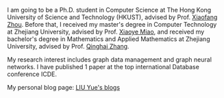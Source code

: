 I am going to be a Ph.D. student in Computer Science at The Hong Kong University of Science and Technology (HKUST), advised by Prof. [Xiaofang Zhou](https://sites.google.com/view/xiaofang-zhou). 
Before that, I received my master's degree in Computer Technology at Zhejiang University, advised by Prof. [Xiaoye Miao](https://person.zju.edu.cn/miaoxy_cn), and received my bachelor's degree in Mathematics and Applied Mathematics at Zhejiang University, advised by Prof. [Qinghai Zhang](https://person.zju.edu.cn/qinghai/780774.html). 

My research interest includes graph data management and graph neural networks. I have published 1 paper at the top international Database conference ICDE. 

My personal blog page: [LIU Yue's blogs](https://yliuhz.github.io/blogs)